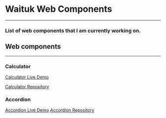 # Waituk Web Components

---

### List of web components that I am currently working on.

## Web components

---

### Calculator

[Calculator Live Demo](https://waituk.github.io/waituk-web-components/app/calculator/)

[Calculator Repository](https://github.com/waituk/waituk-web-components/tree/master/app/calculator)

### Accordion

[Accordion Live Demo](https://waituk.github.io/waituk-web-components/app/accordion/)
[Accordion Repository](https://github.com/waituk/waituk-web-components/tree/master/app/accordion)

